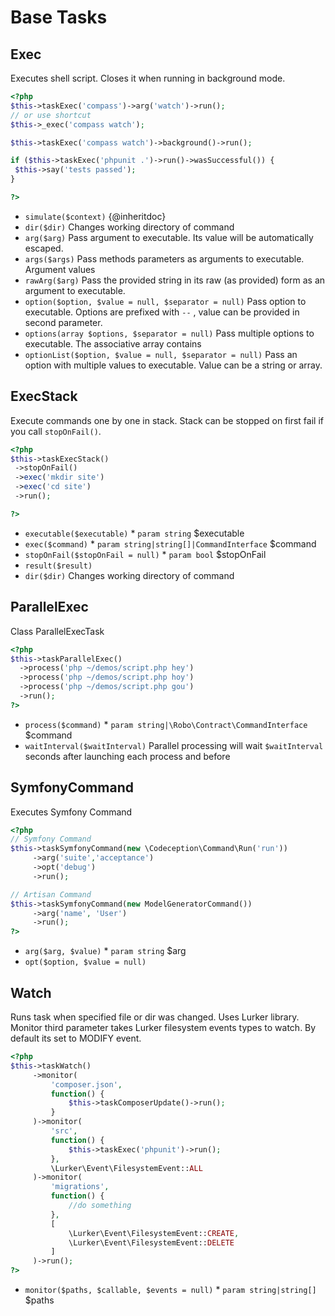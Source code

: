 # Base Tasks
## Exec


Executes shell script. Closes it when running in background mode.

``` php
<?php
$this->taskExec('compass')->arg('watch')->run();
// or use shortcut
$this->_exec('compass watch');

$this->taskExec('compass watch')->background()->run();

if ($this->taskExec('phpunit .')->run()->wasSuccessful()) {
 $this->say('tests passed');
}

?>
```

* `simulate($context)`  {@inheritdoc}
* `dir($dir)`  Changes working directory of command
* `arg($arg)`  Pass argument to executable. Its value will be automatically escaped.
* `args($args)`  Pass methods parameters as arguments to executable. Argument values
* `rawArg($arg)`  Pass the provided string in its raw (as provided) form as an argument to executable.
* `option($option, $value = null, $separator = null)`  Pass option to executable. Options are prefixed with `--` , value can be provided in second parameter.
* `options(array $options, $separator = null)`  Pass multiple options to executable. The associative array contains
* `optionList($option, $value = null, $separator = null)`  Pass an option with multiple values to executable. Value can be a string or array.

## ExecStack


Execute commands one by one in stack.
Stack can be stopped on first fail if you call `stopOnFail()`.

```php
<?php
$this->taskExecStack()
 ->stopOnFail()
 ->exec('mkdir site')
 ->exec('cd site')
 ->run();

?>
```

* `executable($executable)`   * `param string` $executable
* `exec($command)`   * `param string|string[]|CommandInterface` $command
* `stopOnFail($stopOnFail = null)`   * `param bool` $stopOnFail
* `result($result)` 
* `dir($dir)`  Changes working directory of command

## ParallelExec


Class ParallelExecTask

``` php
<?php
$this->taskParallelExec()
  ->process('php ~/demos/script.php hey')
  ->process('php ~/demos/script.php hoy')
  ->process('php ~/demos/script.php gou')
  ->run();
?>
```

* `process($command)`   * `param string|\Robo\Contract\CommandInterface` $command
* `waitInterval($waitInterval)`  Parallel processing will wait `$waitInterval` seconds after launching each process and before

## SymfonyCommand


Executes Symfony Command

``` php
<?php
// Symfony Command
$this->taskSymfonyCommand(new \Codeception\Command\Run('run'))
     ->arg('suite','acceptance')
     ->opt('debug')
     ->run();

// Artisan Command
$this->taskSymfonyCommand(new ModelGeneratorCommand())
     ->arg('name', 'User')
     ->run();
?>
```

* `arg($arg, $value)`   * `param string` $arg
* `opt($option, $value = null)` 

## Watch


Runs task when specified file or dir was changed.
Uses Lurker library.
Monitor third parameter takes Lurker filesystem events types to watch.
By default its set to MODIFY event.

``` php
<?php
$this->taskWatch()
     ->monitor(
         'composer.json',
         function() {
             $this->taskComposerUpdate()->run();
         }
     )->monitor(
         'src',
         function() {
             $this->taskExec('phpunit')->run();
         },
         \Lurker\Event\FilesystemEvent::ALL
     )->monitor(
         'migrations',
         function() {
             //do something
         },
         [
             \Lurker\Event\FilesystemEvent::CREATE,
             \Lurker\Event\FilesystemEvent::DELETE
         ]
     )->run();
?>
```

* `monitor($paths, $callable, $events = null)`   * `param string|string[]` $paths

